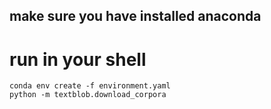 ## make sure you have installed anaconda

# run in your shell

```
conda env create -f environment.yaml
python -m textblob.download_corpora
```
